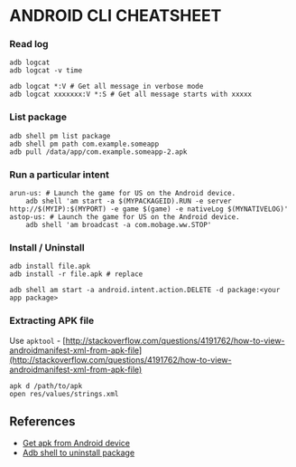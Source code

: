# ANDROID CLI CHEATSHEET
### Read log

    adb logcat
    adb logcat -v time

    adb logcat *:V # Get all message in verbose mode
    adb logcat xxxxxxx:V *:S # Get all message starts with xxxxx

### List package

    adb shell pm list package
    adb shell pm path com.example.someapp
    adb pull /data/app/com.example.someapp-2.apk

### Run a particular intent

    arun-us: # Launch the game for US on the Android device.
        adb shell 'am start -a $(MYPACKAGEID).RUN -e server http://$(MYIP):$(MYPORT) -e game $(game) -e nativeLog $(MYNATIVELOG)'
    astop-us: # Launch the game for US on the Android device.
        adb shell 'am broadcast -a com.mobage.ww.STOP'

### Install / Uninstall

    adb install file.apk
    adb install -r file.apk # replace

    adb shell am start -a android.intent.action.DELETE -d package:<your app package>

### Extracting APK file
Use `apktool` - [http://stackoverflow.com/questions/4191762/how-to-view-androidmanifest-xml-from-apk-file](http://stackoverflow.com/questions/4191762/how-to-view-androidmanifest-xml-from-apk-file)

    apk d /path/to/apk
    open res/values/strings.xml

## References

* [Get apk from Android device](http://stackoverflow.com/questions/4032960/how-do-i-get-an-apk-file-from-an-android-device)
* [Adb shell to uninstall package](http://stackoverflow.com/questions/12949609/adb-shell-command-to-make-android-package-uninstall-dialog-appear)

